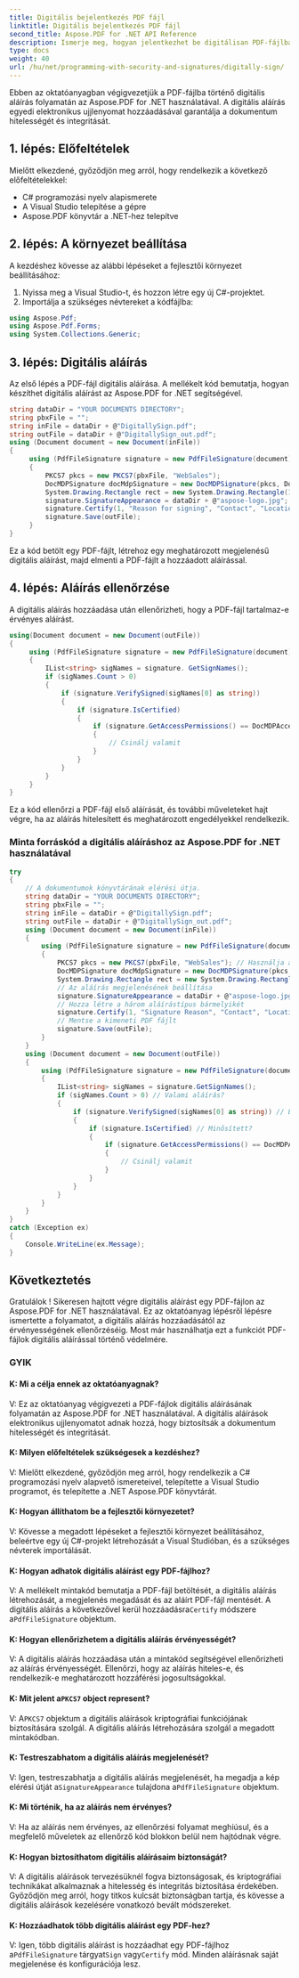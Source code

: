 ```yaml
---
title: Digitális bejelentkezés PDF fájl
linktitle: Digitális bejelentkezés PDF fájl
second_title: Aspose.PDF for .NET API Reference
description: Ismerje meg, hogyan jelentkezhet be digitálisan PDF-fájlba az Aspose.PDF for .NET segítségével.
type: docs
weight: 40
url: /hu/net/programming-with-security-and-signatures/digitally-sign/
---
```

Ebben az oktatóanyagban végigvezetjük a PDF-fájlba történő digitális aláírás folyamatán az Aspose.PDF for .NET használatával. A digitális aláírás egyedi elektronikus ujjlenyomat hozzáadásával garantálja a dokumentum hitelességét és integritását.

## 1. lépés: Előfeltételek

Mielőtt elkezdené, győződjön meg arról, hogy rendelkezik a következő előfeltételekkel:

- C# programozási nyelv alapismerete
- A Visual Studio telepítése a gépre
- Aspose.PDF könyvtár a .NET-hez telepítve

## 2. lépés: A környezet beállítása

A kezdéshez kövesse az alábbi lépéseket a fejlesztői környezet beállításához:

1. Nyissa meg a Visual Studio-t, és hozzon létre egy új C#-projektet.
2. Importálja a szükséges névtereket a kódfájlba:

```csharp
using Aspose.Pdf;
using Aspose.Pdf.Forms;
using System.Collections.Generic;
```

## 3. lépés: Digitális aláírás

Az első lépés a PDF-fájl digitális aláírása. A mellékelt kód bemutatja, hogyan készíthet digitális aláírást az Aspose.PDF for .NET segítségével.

```csharp
string dataDir = "YOUR DOCUMENTS DIRECTORY";
string pbxFile = "";
string inFile = dataDir + @"DigitallySign.pdf";
string outFile = dataDir + @"DigitallySign_out.pdf";
using (Document document = new Document(inFile))
{
     using (PdfFileSignature signature = new PdfFileSignature(document))
     {
         PKCS7 pkcs = new PKCS7(pbxFile, "WebSales");
         DocMDPSignature docMdpSignature = new DocMDPSignature(pkcs, DocMDPAccessPermissions.FillingInForms);
         System.Drawing.Rectangle rect = new System.Drawing.Rectangle(100, 100, 200, 100);
         signature.SignatureAppearance = dataDir + @"aspose-logo.jpg";
         signature.Certify(1, "Reason for signing", "Contact", "Location", true, rect, docMdpSignature);
         signature.Save(outFile);
     }
}
```

Ez a kód betölt egy PDF-fájlt, létrehoz egy meghatározott megjelenésű digitális aláírást, majd elmenti a PDF-fájlt a hozzáadott aláírással.

## 4. lépés: Aláírás ellenőrzése

A digitális aláírás hozzáadása után ellenőrizheti, hogy a PDF-fájl tartalmaz-e érvényes aláírást.

```csharp
using(Document document = new Document(outFile))
{
     using (PdfFileSignature signature = new PdfFileSignature(document))
     {
         IList<string> sigNames = signature. GetSignNames();
         if (sigNames.Count > 0)
         {
             if (signature.VerifySigned(sigNames[0] as string))
             {
                 if (signature.IsCertified)
                 {
                     if (signature.GetAccessPermissions() == DocMDPAccessPermissions.FillingInForms)
                     {
                         // Csinálj valamit
                     }
                 }
             }
         }
     }
}
```

Ez a kód ellenőrzi a PDF-fájl első aláírását, és további műveleteket hajt végre, ha az aláírás hitelesített és meghatározott engedélyekkel rendelkezik.

### Minta forráskód a digitális aláíráshoz az Aspose.PDF for .NET használatával 
```csharp
try
{
	// A dokumentumok könyvtárának elérési útja.
	string dataDir = "YOUR DOCUMENTS DIRECTORY";
	string pbxFile = "";
	string inFile = dataDir + @"DigitallySign.pdf";
	string outFile = dataDir + @"DigitallySign_out.pdf";
	using (Document document = new Document(inFile))
	{
		using (PdfFileSignature signature = new PdfFileSignature(document))
		{
			PKCS7 pkcs = new PKCS7(pbxFile, "WebSales"); // Használja a PKCS7/PKCS7Detached objektumokat
			DocMDPSignature docMdpSignature = new DocMDPSignature(pkcs, DocMDPAccessPermissions.FillingInForms);
			System.Drawing.Rectangle rect = new System.Drawing.Rectangle(100, 100, 200, 100);
			// Az aláírás megjelenésének beállítása
			signature.SignatureAppearance = dataDir + @"aspose-logo.jpg";
			// Hozza létre a három aláírástípus bármelyikét
			signature.Certify(1, "Signature Reason", "Contact", "Location", true, rect, docMdpSignature);
			// Mentse a kimeneti PDF fájlt
			signature.Save(outFile);
		}
	}
	using (Document document = new Document(outFile))
	{
		using (PdfFileSignature signature = new PdfFileSignature(document))
		{
			IList<string> sigNames = signature.GetSignNames();
			if (sigNames.Count > 0) // Valami aláírás?
			{
				if (signature.VerifySigned(sigNames[0] as string)) // Ellenőrizze az elsőt
				{
					if (signature.IsCertified) // Minősített?
					{
						if (signature.GetAccessPermissions() == DocMDPAccessPermissions.FillingInForms) // Szerezzen hozzáférési engedélyt
						{
							// Csinálj valamit
						}
					}
				}
			}
		}
	}
}
catch (Exception ex)
{
	Console.WriteLine(ex.Message);
}
```

## Következtetés

Gratulálok ! Sikeresen hajtott végre digitális aláírást egy PDF-fájlon az Aspose.PDF for .NET használatával. Ez az oktatóanyag lépésről lépésre ismertette a folyamatot, a digitális aláírás hozzáadásától az érvényességének ellenőrzéséig. Most már használhatja ezt a funkciót PDF-fájlok digitális aláírással történő védelmére.

### GYIK

#### K: Mi a célja ennek az oktatóanyagnak?

V: Ez az oktatóanyag végigvezeti a PDF-fájlok digitális aláírásának folyamatán az Aspose.PDF for .NET használatával. A digitális aláírások elektronikus ujjlenyomatot adnak hozzá, hogy biztosítsák a dokumentum hitelességét és integritását.

#### K: Milyen előfeltételek szükségesek a kezdéshez?

V: Mielőtt elkezdené, győződjön meg arról, hogy rendelkezik a C# programozási nyelv alapvető ismereteivel, telepítette a Visual Studio programot, és telepítette a .NET Aspose.PDF könyvtárát.

#### K: Hogyan állíthatom be a fejlesztői környezetet?

V: Kövesse a megadott lépéseket a fejlesztői környezet beállításához, beleértve egy új C#-projekt létrehozását a Visual Studióban, és a szükséges névterek importálását.

#### K: Hogyan adhatok digitális aláírást egy PDF-fájlhoz?

 V: A mellékelt mintakód bemutatja a PDF-fájl betöltését, a digitális aláírás létrehozását, a megjelenés megadását és az aláírt PDF-fájl mentését. A digitális aláírás a következővel kerül hozzáadásra`Certify` módszere a`PdfFileSignature` objektum.

#### K: Hogyan ellenőrizhetem a digitális aláírás érvényességét?

V: A digitális aláírás hozzáadása után a mintakód segítségével ellenőrizheti az aláírás érvényességét. Ellenőrzi, hogy az aláírás hiteles-e, és rendelkezik-e meghatározott hozzáférési jogosultságokkal.

####  K: Mit jelent a`PKCS7` object represent?

 V: A`PKCS7` objektum a digitális aláírások kriptográfiai funkciójának biztosítására szolgál. A digitális aláírás létrehozására szolgál a megadott mintakódban.

#### K: Testreszabhatom a digitális aláírás megjelenését?

 V: Igen, testreszabhatja a digitális aláírás megjelenését, ha megadja a kép elérési útját a`SignatureAppearance` tulajdona a`PdfFileSignature` objektum.

#### K: Mi történik, ha az aláírás nem érvényes?

V: Ha az aláírás nem érvényes, az ellenőrzési folyamat meghiúsul, és a megfelelő műveletek az ellenőrző kód blokkon belül nem hajtódnak végre.

#### K: Hogyan biztosíthatom digitális aláírásaim biztonságát?

V: A digitális aláírások tervezésüknél fogva biztonságosak, és kriptográfiai technikákat alkalmaznak a hitelesség és integritás biztosítása érdekében. Győződjön meg arról, hogy titkos kulcsát biztonságban tartja, és kövesse a digitális aláírások kezelésére vonatkozó bevált módszereket.

#### K: Hozzáadhatok több digitális aláírást egy PDF-hez?

 V: Igen, több digitális aláírást is hozzáadhat egy PDF-fájlhoz a`PdfFileSignature` tárgyat`Sign` vagy`Certify` mód. Minden aláírásnak saját megjelenése és konfigurációja lesz.